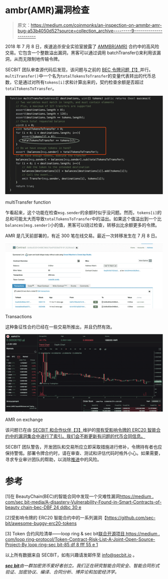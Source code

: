 # ambr(AMR)漏洞检查

> 原文：<https://medium.com/coinmonks/an-inspection-on-ammbr-amr-bug-a53b4050d52?source=collection_archive---------9----------------------->

2018 年 7 月 8 日，疾速追杀安全实验室披露了 [AMMBR(AMR)](https://ammbr.com/) 合约中的高风险交易。它包含一个整数溢出漏洞，黑客可以通过调用 batchTransfer()来利用该漏洞，从而无限制地传输令牌。

SECBIT 团队审查源代码后发现，该问题与之前的 [BEC 令牌问题](https://blog.csdn.net/Secbit/article/details/80045167)[【1】](#f895)并行。`multiTransfer()`中一个名为`totalTokensToTransfer`的变量代表转出的代币总数，它是通过对所有`tokens[i]`求和计算出来的，契约检查余额是否超过`totalTokensToTransfer`。

![](img/10baeb74a61391a08906fd87888a6418.png)

multiTransfer function

乍看起来，这个功能在检查`msg.sender`的余额时似乎没问题。然而，`tokens[i]`的总和可能太大而导致`totalTokensToTransfer`中的溢出。如果这个值溢出到一个比`balances[msg.sender]`小的值，黑客可以绕过检查，转移出比余额更多的令牌。

AMR 是几天前部署的，有近 300 笔在线交易。最近一次转移发生在 7 月 8 日。

![](img/c547eac53d4c8de26296d3e257a0b7eb.png)

Transactions

这种象征性合约已经在一些交易所推出，并且仍然有效。

![](img/df8361a811dc695c31f9863666b0441b.png)

AMR on exchange

该问题已在由 [SECBIT 和合作伙伴](/loopring-protocol/token-contract-risk-list-a-joint-open-source-project-by-loopring-secbit-85df8fff55e1)[【3】](#7905)维护的[带有受影响令牌的 ERC20 智能合约中的漏洞集合中进行了索引。我们会不断更新有问题的代币合同信息。](https://github.com/sec-bit/awesome-buggy-erc20-tokens)

SECBIT 团队警告，开发团队和交易所应立即采取措施进行修补，令牌持有者也应保持警惕。部署令牌合约时，请在审查、测试和评估代码时格外小心。如果需要，寻求专业审计团队的帮助，以消除[推进](#f895)中的风险。

# 参考

[1]在 BeautyChain(BEC)的智能合同中发现一个灾难性漏洞[https://medium . com/sec bit-media/A-disastery-Vulnerability-Found-in-Smart-Contracts-of-beauty chain-bec-DBF 24 ddbc 30 e](/secbit-media/a-disastrous-vulnerability-found-in-smart-contracts-of-beautychain-bec-dbf24ddbc30e)

[2]受影响令牌的 ERC20 智能合约中的一系列漏洞【https://github.com/sec-bit/awesome-buggy-erc20-tokens

[3] Token 合约风险清单——loop ring & sec bit[联合开源项目 https://medium . com/loop ring-protocol/Token-Contract-Risk-List-A-Joint-Open-Source-Project-By loop ring-sec bit-85 df 8 fff 55 e 1](/loopring-protocol/token-contract-risk-list-a-joint-open-source-project-by-loopring-secbit-85df8fff55e1)

以上所有数据来自 SECBIT，如有兴趣请发邮件至 [info@secbit.io](mailto:info@secbit.io) 。

[***sec bit***](https://secbit.io)*由一群加密货币爱好者创立。我们正在研究智能合同安全、智能合同形式验证、加密协议、编译、合同分析、博弈论和加密经济学。*